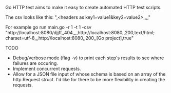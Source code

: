 Go HTTP test aims to make it easy to create automated HTTP test scripts.

The csv looks like this:
"<url>,<headers as key1=value1&key2=value2>,<expected HTTP status code>,<expected content type>,<regex>,<bool should regex match>"

For example
 go run main.go -r 1 -t 1 -csv "http://localhost:8080/djjff,,404,,,,http://localhost:8080,,200,text/html; charset=utf-8,,,http://localhost:8080,,200,,[Go project],true"



 TODO

 * Debug/verbose mode (flag -v) to print each step's results to see where failures are occuring.
 * Implement concurrent requests.
 * Allow for a JSON file input of whose schema is based on an array of the http.Request struct. I'd like for there to be more flexibility in creating the requests.
